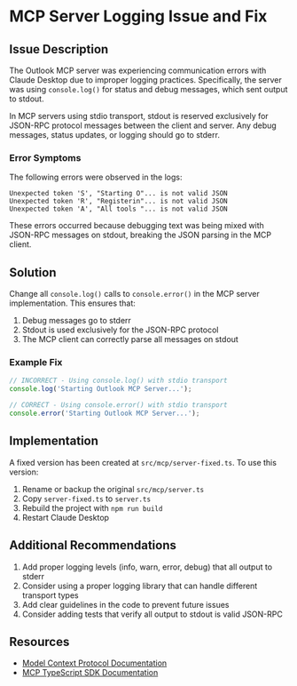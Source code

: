 # MCP Server Logging Issue and Fix

## Issue Description

The Outlook MCP server was experiencing communication errors with Claude Desktop due to improper logging practices. Specifically, the server was using `console.log()` for status and debug messages, which sent output to stdout.

In MCP servers using stdio transport, stdout is reserved exclusively for JSON-RPC protocol messages between the client and server. Any debug messages, status updates, or logging should go to stderr.

### Error Symptoms

The following errors were observed in the logs:

```
Unexpected token 'S', "Starting O"... is not valid JSON
Unexpected token 'R', "Registerin"... is not valid JSON
Unexpected token 'A', "All tools "... is not valid JSON
```

These errors occurred because debugging text was being mixed with JSON-RPC messages on stdout, breaking the JSON parsing in the MCP client.

## Solution

Change all `console.log()` calls to `console.error()` in the MCP server implementation. This ensures that:

1. Debug messages go to stderr
2. Stdout is used exclusively for the JSON-RPC protocol
3. The MCP client can correctly parse all messages on stdout

### Example Fix

```typescript
// INCORRECT - Using console.log() with stdio transport
console.log('Starting Outlook MCP Server...');

// CORRECT - Using console.error() with stdio transport
console.error('Starting Outlook MCP Server...');
```

## Implementation

A fixed version has been created at `src/mcp/server-fixed.ts`. To use this version:

1. Rename or backup the original `src/mcp/server.ts`
2. Copy `server-fixed.ts` to `server.ts`
3. Rebuild the project with `npm run build`
4. Restart Claude Desktop

## Additional Recommendations

1. Add proper logging levels (info, warn, error, debug) that all output to stderr
2. Consider using a proper logging library that can handle different transport types
3. Add clear guidelines in the code to prevent future issues
4. Consider adding tests that verify all output to stdout is valid JSON-RPC

## Resources

- [Model Context Protocol Documentation](https://modelcontextprotocol.io)
- [MCP TypeScript SDK Documentation](https://github.com/modelcontextprotocol/typescript-sdk)

